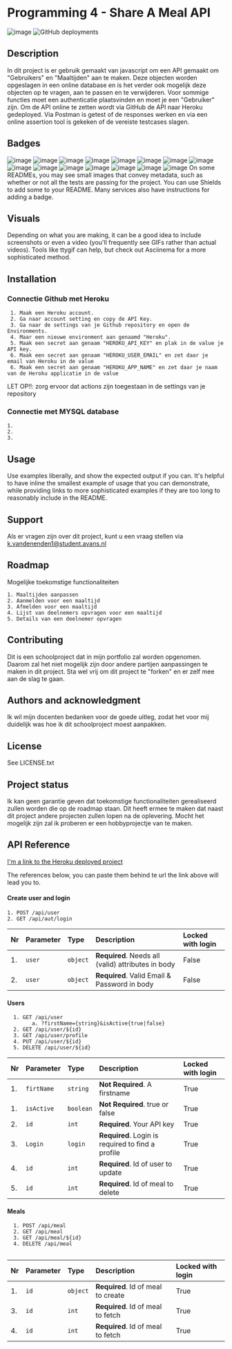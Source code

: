# Programming 4 - Share A Meal API

![image](https://img.shields.io/github/downloads/KasperVanDenEnden/Programming-4/total?logo=GitHub&style=plastic) 
![GitHub deployments](https://img.shields.io/github/deployments/KasperVanDenEnden/Programming-4/Heroku?label=Heroku&logo=Heroku&logoColor=%23E6E6FA)



## Description
In dit project is er gebruik gemaakt van javascript om een API gemaakt om "Gebruikers" en "Maaltijden" aan te maken. 
Deze objecten worden opgeslagen in een online database en is het verder ook mogelijk deze objecten op te vragen, aan te passen en te verwijderen. Voor sommige functies moet een authenticatie plaatsvinden en moet je een "Gebruiker" zijn.
Om de API online te zetten wordt via GitHub de API naar Heroku gedeployed. Via Postman is getest of de responses werken en via een online assertion tool is gekeken of de vereiste testcases slagen.

## Badges
![image](https://img.shields.io/badge/Heroku-430098?style=for-the-badge&logo=heroku&logoColor=white)
![image](https://img.shields.io/badge/JavaScript-323330?style=for-the-badge&logo=javascript&logoColor=F7DF1E)
![image](https://img.shields.io/badge/json-5E5C5C?style=for-the-badge&logo=json&logoColor=white)
![image](https://img.shields.io/badge/MySQL-005C84?style=for-the-badge&logo=mysql&logoColor=white)
![image](https://img.shields.io/badge/npm-CB3837?style=for-the-badge&logo=npm&logoColor=white)
![image](https://img.shields.io/badge/Postman-FF6C37?style=for-the-badge&logo=Postman&logoColor=white)
![image](https://img.shields.io/badge/Mocha-8D6748?style=for-the-badge&logo=Mocha&logoColor=white)
![image](https://img.shields.io/badge/chai-A30701?style=for-the-badge&logo=chai&logoColor=white)
![image](https://img.shields.io/badge/Express.js-000000?style=for-the-badge&logo=express&logoColor=white)
![image](https://img.shields.io/badge/JWT-000000?style=for-the-badge&logo=JSON%20web%20tokens&logoColor=white)
![image](https://img.shields.io/badge/Node.js-339933?style=for-the-badge&logo=nodedotjs&logoColor=white)
![image](https://img.shields.io/badge/Xampp-F37623?style=for-the-badge&logo=xampp&logoColor=white)
![image](https://img.shields.io/badge/GitHub-100000?style=for-the-badge&logo=github&logoColor=white)
![image](https://img.shields.io/badge/prettier-1A2C34?style=for-the-badge&logo=prettier&logoColor=F7BA3E)
![image](https://img.shields.io/badge/Visual_Studio-5C2D91?style=for-the-badge&logo=visual%20studio&logoColor=white)
On some READMEs, you may see small images that convey metadata, such as whether or not all the tests are passing for the project. You can use Shields to add some to your README. Many services also have instructions for adding a badge.

## Visuals
Depending on what you are making, it can be a good idea to include screenshots or even a video (you'll frequently see GIFs rather than actual videos). Tools like ttygif can help, but check out Asciinema for a more sophisticated method.

## Installation
### Connectie Github met Heroku
```
 1. Maak een Heroku account.
 2. Ga naar account setting en copy de API Key.
 3. Ga naar de settings van je Github repository en open de Environments.
 4. Maar een nieuwe environment aan genaamd "Heroku".
 5. Maak een secret aan genaam "HEROKU_API_KEY" en plak in de value je API key.
 6. Maak een secret aan genaam "HEROKU_USER_EMAIL" en zet daar je email van Heroku in de value
 6. Maak een secret aan genaam "HEROKU_APP_NAME" en zet daar je naam van de Heroku applicatie in de value
```
 LET OP!!: zorg ervoor dat actions zijn toegestaan in de settings van je repository

### Connectie met MYSQL database
```
1. 
2. 
3.
```


## Usage
Use examples liberally, and show the expected output if you can. It's helpful to have inline the smallest example of usage that you can demonstrate, while providing links to more sophisticated examples if they are too long to reasonably include in the README.

## Support
Als er vragen zijn over dit project, kunt u een vraag stellen via k.vandenenden1@student.avans.nl

## Roadmap
Mogelijke toekomstige functionaliteiten
```
1. Maaltijden aanpassen
2. Aanmelden voor een maaltijd
3. Afmelden voor een maaltijd
4. Lijst van deelnemers opvragen voor een maaltijd
5. Details van een deelnemer opvragen
```

## Contributing
Dit is een schoolproject dat in mijn portfolio zal worden opgenomen. Daarom zal het niet mogelijk zijn door andere partijen aanpassingen te maken in dit project. Sta wel vrij om dit project te "forken" en er zelf mee aan de slag te gaan.

## Authors and acknowledgment
Ik wil mijn docenten bedanken voor de goede uitleg, zodat het voor mij duidelijk was hoe ik dit schoolproject moest aanpakken.

## License
See LICENSE.txt

## Project status
Ik kan geen garantie geven dat toekomstige functionaliteiten gerealiseerd zullen worden die op de roadmap staan. Dit heeft ermee te maken dat naast dit project andere projecten zullen lopen na de oplevering. Mocht het mogelijk zijn zal ik proberen er een hobbyprojectje van te maken.


## API Reference

[I'm a link to the Heroku deployed project](https://share-a-meal-2101787.herokuapp.com/)

The references below, you can paste them behind te url the link above will lead you to.
#### Create user and login

```http
1. POST /api/user
2. GET /api/aut/login
```
| Nr    | Parameter | Type     | Description                | Locked with login |
| :---- | :-------- | :------- | :------------------------- | :---- |
| 1.    | `user` | `object` | **Required**. Needs all (valid) attributes in body | False |
| 2.    | `user` | `object` | **Required**. Valid Email & Password in body | False  |


#### Users

```http
  1. GET /api/user
        a. ?firstName={string}&isActive{true|false}
  2. GET /api/user/${id}
  3. GET /api/user/profile
  4. PUT /api/user/${id}
  5. DELETE /api/user/${id}
```

|   Nr  | Parameter | Type     | Description                | Locked with login |
| :---- | :-------- | :------- | :------------------------- | :---- |
|  1.   | `firtName` | `string` | **Not Required**. A firstname | True  |
|  1.   | `isActive` | `boolean` | **Not Required**. true or false | True  |
|  2.   | `id` | `int` | **Required**. Your API key | True  |
|  3.   | `Login` | `login` | **Required**. Login is required to find a profile | True  |
|  4.   | `id` | `int` | **Required**. Id of user to update | True  |    
|  5.   | `id` | `int` | **Required**. Id of meal to delete | True  |

#### Meals

```http
  1. POST /api/meal
  2. GET /api/meal
  3. GET /api/meal/${id}
  4. DELETE /api/meal
  
```

|  Nr   | Parameter | Type     | Description                       | Locked with login |
| :---- | :-------- | :------- | :-------------------------------- | :--- |
|  1.   | `id`      | `object` | **Required**. Id of meal to create | True |
|  3.   | `id`      | `int` | **Required**. Id of meal to fetch | True |
|  4.   | `id`      | `int` | **Required**. Id of meal to fetch | True |



